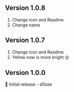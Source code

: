 ## Version 1.0.8

1. Change icon and Readme
1. Change name

## Version 1.0.7

1. Change icon and Readme
2. Yellow now is more bright 🌞

## Version 1.0.0

🎉 Initial release - d0sse

